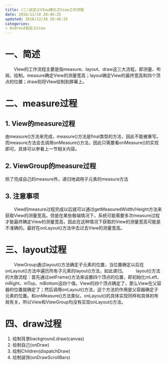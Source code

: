 ```yaml
---
title: (二)自定义VIew理论之View工作流程
date: 2016/12/10 20:46:25
updated: 2016/12/10 20:46:25
categories:
- Android自定义View
---
```

# 一、简述
  VIew的工作流程主要是指measure、layout、draw这三大流程，即测量、布局、绘制。measure确定View的测量宽高；layout确定View的最终宽高和四个顶点的位置；draw则将VIew绘制到屏幕上。

# 二、measure过程

## 1. View的measure过程
  由measure()方法来完成，measure()方法是final类型的方法，因此不能被重写。而measure方法会去调用onMeasure()方法，因此只需要看onMeasure()的实现即可。具体可以参看上一节相关内容。

## 2. ViewGroup的measure过程
  除了完成自己的measure外，递归地调用子元素的measure方法

## 3. 注意事项
  View的measure过程完成以后就可以通过getMeasuredWidth/Height方法来获取View的测量宽高。但是在某些极端情况下，系统可能需要多次measure过程才能最终确定View的测量宽高，因此在这种情况下获取的View的测量宽高可能是不准确的。最好在onLayout()方法中去过去View的测量宽高。

# 三、layout过程
  ViewGroup通过layout()方法确定子元素的位置，当位置确定以后在onLayout()方法中遍历所有子元素的layout()方法，如此递归。
  layout()方法的大致流程：首先通过setFrame()方法来设置四个顶点的位置，即初始化mLeft、mRight、mTop、mBottom这四个值。View的四个顶点确定了，那么View在父容器的位置就确定了；然后调用onLayout()方法，这个方法的作用是父容器确定子元素的位置。和onMeasure()方法类似，onLayout()的具体实现同样和具体的布局有关，所以View和ViewGroup均没有实现onLayout()方法。

# 四、draw过程
1. 绘制背景background.draw(canvas)
2. 绘制自己(onDraw)
3. 绘制Children(dispatchDraw)
4. 绘制装饰(onDrawScrollBars)
